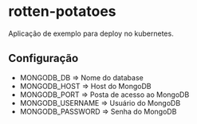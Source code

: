 # rotten-potatoes
Aplicação de exemplo para deploy no kubernetes.

## Configuração
- MONGODB_DB => Nome do database
- MONGODB_HOST => Host do MongoDB
- MONGODB_PORT => Posta de acesso ao MongoDB
- MONGODB_USERNAME => Usuário do MongoDB
- MONGODB_PASSWORD => Senha do MongoDB
